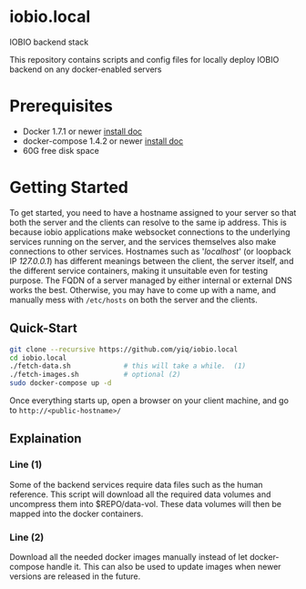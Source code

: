 # iobio.local
IOBIO backend stack

This repository contains scripts and config files for locally deploy IOBIO backend on any docker-enabled servers

# Prerequisites
  * Docker 1.7.1 or newer  [install doc](https://docs.docker.com/engine/installation/linux/)
  * docker-compose 1.4.2 or newer [install doc](https://docs.docker.com/compose/install/)
  * 60G free disk space

# Getting Started
To get started, you need to have a hostname assigned to your server so that
both the server and the clients can resolve to the same ip address. This is
because iobio applications make websocket connections to the underlying
services running on the server, and the services themselves also make
connections to other services. Hostnames such as '*localhost*' (or loopback IP
*127.0.0.1*) has different meanings between the client, the server itself, and
the different service containers, making it unsuitable even for testing
purpose. The FQDN of a server managed by either internal or external DNS works
the best. Otherwise, you may have to come up with a name, and manually mess
with `/etc/hosts` on both the server and the clients.

## Quick-Start
```bash
git clone --recursive https://github.com/yiq/iobio.local
cd iobio.local
./fetch-data.sh             # this will take a while.  (1)
./fetch-images.sh           # optional (2)
sudo docker-compose up -d
```
Once everything starts up, open a browser on your client machine, and go to `http://<public-hostname>/`

## Explaination
### Line (1)
Some of the backend services require data files such as the human reference. This script will download all the required data volumes and uncompress them into $REPO/data-vol. These data volumes will then be mapped into the docker containers.

### Line (2)
Download all the needed docker images manually instead of let docker-compose handle it. This can also be used to update images when newer versions are released in the future.
